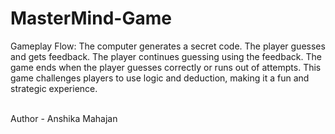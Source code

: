 # MasterMind-Game
Gameplay Flow: The computer generates a secret code. The player guesses and gets feedback. The player continues guessing using the feedback. The game ends when the player guesses correctly or runs out of attempts. This game challenges players to use logic and deduction, making it a fun and strategic experience.

<br>
Author - Anshika Mahajan